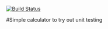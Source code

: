 [![Build Status](https://app.travis-ci.com/d3t3rminant/project_folder.svg?branch=master)](https://app.travis-ci.com/d3t3rminant/project_folder)

#Simple calculator to try out unit testing